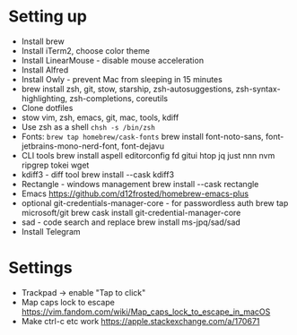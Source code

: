 # Setting up
* Install brew
* Install iTerm2, choose color theme
* Install LinearMouse - disable mouse acceleration
* Install Alfred
* Install Owly - prevent Mac from sleeping in 15 minutes
* brew install zsh, git, stow, starship, zsh-autosuggestions, zsh-syntax-highlighting, zsh-completions, coreutils
* Clone dotfiles
* stow vim, zsh, emacs, git, mac, tools, kdiff
* Use zsh as a shell `chsh -s /bin/zsh`
* Fonts: `brew tap homebrew/cask-fonts`
    brew install font-noto-sans, font-jetbrains-mono-nerd-font, font-dejavu
* CLI tools
    brew install aspell editorconfig fd gitui htop jq just nnn nvm ripgrep tokei wget
* kdiff3 - diff tool
    brew install --cask kdiff3
* Rectangle - windows management
    brew install --cask rectangle
* Emacs https://github.com/d12frosted/homebrew-emacs-plus
* optional git-credentials-manager-core - for passwordless auth
    brew tap microsoft/git
    brew cask install git-credential-manager-core
* sad - code search and replace
    brew install ms-jpq/sad/sad
* Install Telegram

# Settings
* Trackpad -> enable "Tap to click"
* Map caps lock to escape https://vim.fandom.com/wiki/Map_caps_lock_to_escape_in_macOS
* Make ctrl-c etc work https://apple.stackexchange.com/a/170671
